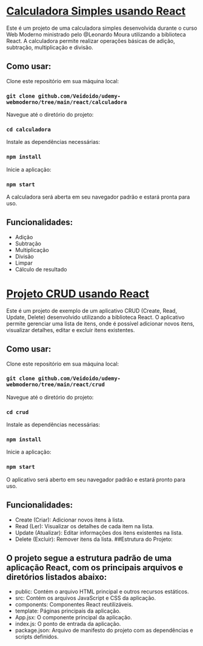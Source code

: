 # [Calculadora Simples usando React](https://github.com/Veidoido/udemy-webmoderno/tree/main/react/calculadora)

Este é um projeto de uma calculadora simples desenvolvida durante o curso Web Moderno ministrado pelo @Leonardo Moura utilizando a biblioteca React. A calculadora permite realizar operações básicas de adição, subtração, multiplicação e divisão.
## Como usar:
Clone este repositório em sua máquina local:
### `git clone github.com/Veidoido/udemy-webmoderno/tree/main/react/calculadora`
Navegue até o diretório do projeto:
### `cd calculadora`
Instale as dependências necessárias:
### `npm install`
Inicie a aplicação:
### `npm start`
A calculadora será aberta em seu navegador padrão e estará pronta para uso.
</div>

## Funcionalidades:
- Adição
- Subtração
- Multiplicação
- Divisão
- Limpar
- Cálculo de resultado

# [Projeto CRUD usando React](https://github.com/Veidoido/udemy-webmoderno/tree/main/react/crud)

Este é um projeto de exemplo de um aplicativo CRUD (Create, Read, Update, Delete) desenvolvido utilizando a biblioteca React. O aplicativo permite gerenciar uma lista de itens, onde é possível adicionar novos itens, visualizar detalhes, editar e excluir itens existentes.

## Como usar:
Clone este repositório em sua máquina local:
### `git clone github.com/Veidoido/udemy-webmoderno/tree/main/react/crud`
Navegue até o diretório do projeto:
### `cd crud`
Instale as dependências necessárias:
### `npm install`
Inicie a aplicação:
### `npm start`
O aplicativo será aberto em seu navegador padrão e estará pronto para uso.

## Funcionalidades:
- Create (Criar): Adicionar novos itens à lista.
- Read (Ler): Visualizar os detalhes de cada item na lista.
- Update (Atualizar): Editar informações dos itens existentes na lista.
- Delete (Excluir): Remover itens da lista.
##Estrutura do Projeto:

## O projeto segue a estrutura padrão de uma aplicação React, com os principais arquivos e diretórios listados abaixo:

- public: Contém o arquivo HTML principal e outros recursos estáticos.
- src: Contém os arquivos JavaScript e CSS da aplicação.
- components: Componentes React reutilizáveis.
- template: Páginas principais da aplicação.
- App.jsx: O componente principal da aplicação.
- index.js: O ponto de entrada da aplicação.
- package.json: Arquivo de manifesto do projeto com as dependências e scripts definidos.
